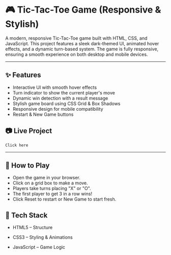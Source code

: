 # 🎮 Tic-Tac-Toe Game (Responsive & Stylish)
A modern, responsive Tic-Tac-Toe game built with HTML, CSS, and JavaScript. This project features a sleek dark-themed UI, animated hover effects, and a dynamic turn-based system. The game is fully responsive, ensuring a smooth experience on both desktop and mobile devices.

--- 

## ✨ Features
- Interactive UI with smooth hover effects
- Turn indicator to show the current player's move
- Dynamic win detection with a result message
- Stylish game board using CSS Grid & Box Shadows
- Responsive design for mobile compatibility
- Restart & New Game buttons

## 📷 Live Project
    Click here

---

## 🚀 How to Play
  - Open the game in your browser.
  - Click on a grid box to make a move.
  - Players take turns placing "X" or "O".
  - The first player to get 3 in a row wins!
  - Click Reset to restart or New Game to start fresh.

## 🔧 Tech Stack
- HTML5 – Structure

- CSS3 – Styling & Animations

- JavaScript – Game Logic
